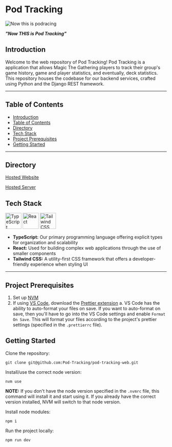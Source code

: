 # Pod Tracking

![Now this is podracing](https://i.makeagif.com/media/6-21-2014/ozc7Hm.gif)

**_"Now THIS is Pod Tracking"_**

## Introduction

Welcome to the web repository of Pod Tracking! Pod Tracking is a application that allows Magic The Gathering players to track their group's game history, game and player statistics, and eventually, deck statistics. This repository houses the codebase for our backend services, crafted using Python and the Django REST framework.

---

## Table of Contents

- [Introduction](#introduction)
- [Table of Contents](#table-of-contents)
- [Directory](#directory)
- [Tech Stack](#tech-stack)
- [Project Prerequisites](#project-prerequisites)
- [Getting Started](#getting-started)

---

## Directory

[Hosted Website]()

[Hosted Server]()

## Tech Stack

<a href="https://www.typescriptlang.org/" target="_blank"><img src="https://cdn.jsdelivr.net/gh/devicons/devicon@latest/icons/typescript/typescript-original.svg" alt="TypeScript" height="50" /></a>
<a href="https://react.dev/" target="_blank"><img src="https://cdn.jsdelivr.net/gh/devicons/devicon@latest/icons/react/react-original.svg" alt="React" height="50" /></a>
<a href="https://tailwindcss.com/" target="_blank"><img src="https://cdn.jsdelivr.net/gh/devicons/devicon@latest/icons/tailwindcss/tailwindcss-original.svg" alt="Tailwind CSS" height="50" /></a>

- **TypeScript:** Our primary programming language offering explicit types for organization and scalability
- **React:** Used for building complex web applications through the use of smaller components
- **Tailwind CSS:** A utility-first CSS framework that offers a developer-friendly experience when styling UI

---

## Project Prerequisites

1. Set up [NVM](https://github.com/nvm-sh/nvm?tab=readme-ov-file#installing-and-updating)
2. If using [VS Code](https://code.visualstudio.com/), download the [Prettier extension](https://marketplace.visualstudio.com/items?itemName=esbenp.prettier-vscode)
   a. VS Code has the ability to auto-format your files on save. If you want to auto-format on save, then you'll have to go into the VS Code settings and enable `Format On Save`. This will format your files according to the project's prettier settings (specified in the `.prettierrc` file).

## Getting Started

Clone the repository:

```
git clone git@github.com:Pod-Tracking/pod-tracking-web.git
```

Install/use the correct node version:

```
nvm use
```

**NOTE:** If you don't have the node version specified in the `.nvmrc` file, this command will install it and start using it. If you already have the correct version installed, NVM will switch to that node version.

Install node modules:

```
npm i
```

Run the project locally:

```
npm run dev
```
